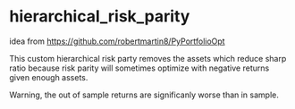 # hierarchical_risk_parity

idea from https://github.com/robertmartin8/PyPortfolioOpt

This custom hierarchical risk party removes the assets which reduce sharp ratio 
because risk parity will sometimes optimize with negative returns given enough assets.

Warning, the out of sample returns are significanly worse than in sample.
